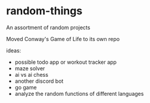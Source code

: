 # random-things
An assortment of random projects

Moved Conway's Game of Life to its own repo

ideas:
- possible todo app or workout tracker app
- maze solver
- ai vs ai chess
- another discord bot
- go game
- analyze the random functions of different languages
